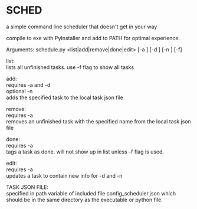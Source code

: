 # SCHED
 a simple command line scheduler that doesn't get in your way
 
 compile to exe with PyInstaller and add to PATH for optimal experience.
 
 Arguments:
 schedule.py <list|add|remove|done|edit> [-a <task name>] [-d <date info>] [-n <additional notes>] [-f]
 
 list:<br />
 lists all unfinished tasks. use -f flag to show all tasks<br />
 
 add:<br />
 requires -a <task name> and -d <date info><br />
 optional -n <additional notes><br />
 adds the specified task to the local task json file<br />
 
 remove:<br />
 requires -a <task name><br />
 removes an unfinished task with the specified name from the local task json file<br />
 
 done:<br />
 requires -a <task name><br />
 tags a task as done. will not show up in list unless -f flag is used.<br />
 
 edit:<br />
 requires -a <task name><br />
 updates a task to contain new info for -d <date info> and -n <additional notes><br />
 
 TASK JSON FILE:<br />
 specified in path variable of included file config_scheduler.json which should be in the same directory as the executable or python file.<br />
 
 
 
